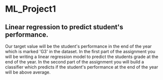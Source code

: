 # ML_Project1
## Linear regression to predict student's performance.
Our target value will be the student's performance in the end of the year which is marked 'G3' in the dataset. In the first part of the assignment you will be writing a linear regression model to predict the students grade at the end of the year. In the second part of the assignment you will build a classifier which predicts if the student's performance at the end of the year will be above average.
